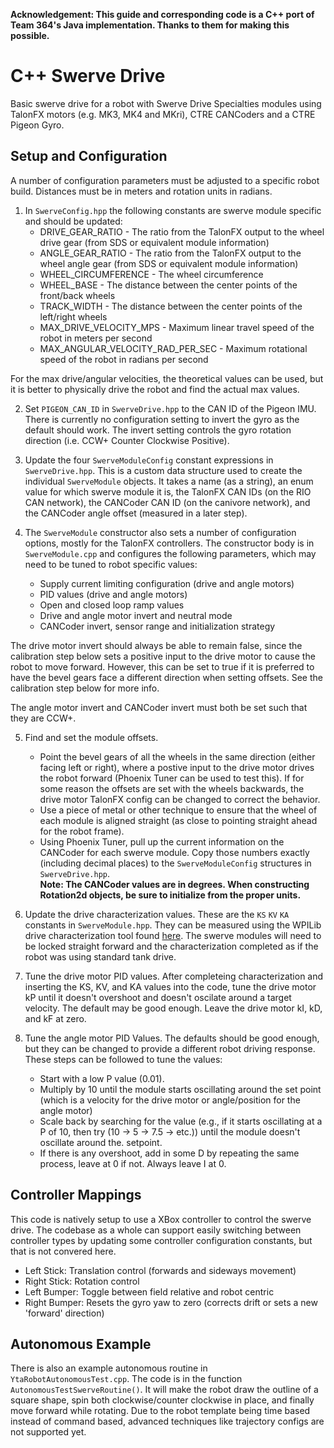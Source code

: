 **Acknowledgement: This guide and corresponding code is a C++ port of Team 364's Java implementation.  Thanks to them for making this possible.**

# C++ Swerve Drive

Basic swerve drive for a robot with Swerve Drive Specialties modules using TalonFX motors (e.g. MK3, MK4 and MKri), CTRE CANCoders and a CTRE Pigeon Gyro.

**Setup and Configuration**
----
A number of configuration parameters must be adjusted to a specific robot build.  Distances must be in meters and rotation units in radians.

1. In ```SwerveConfig.hpp``` the following constants are swerve module specific and should be updated:
    * DRIVE_GEAR_RATIO - The ratio from the TalonFX output to the wheel drive gear (from SDS or equivalent module information)
    * ANGLE_GEAR_RATIO - The ratio from the TalonFX output to the wheel angle gear (from SDS or equivalent module information)
    * WHEEL_CIRCUMFERENCE - The wheel circumference
    * WHEEL_BASE - The distance between the center points of the front/back wheels
    * TRACK_WIDTH - The distance between the center points of the left/right wheels
    * MAX_DRIVE_VELOCITY_MPS - Maximum linear travel speed of the robot in meters per second
    * MAX_ANGULAR_VELOCITY_RAD_PER_SEC - Maximum rotational speed of the robot in radians per second

For the max drive/angular velocities, the theoretical values can be used, but it is better to physically drive the robot and find the actual max values.

2. Set ```PIGEON_CAN_ID``` in ```SwerveDrive.hpp``` to the CAN ID of the Pigeon IMU.  There is currently no configuration setting to invert the gyro as the default should work.  The invert setting controls the gyro rotation direction (i.e. CCW+ Counter Clockwise Positive).

3. Update the four ```SwerveModuleConfig``` constant expressions in ```SwerveDrive.hpp```.  This is a custom data structure used to create the individual ```SwerveModule``` objects.  It takes a name (as a string), an enum value for which swerve module it is, the TalonFX CAN IDs (on the RIO CAN network), the CANCoder CAN ID (on the canivore network), and the CANCoder angle offset (measured in a later step).

4. The ```SwerveModule``` constructor also sets a number of configuration options, mostly for the TalonFX controllers.  The constructor body is in ```SwerveModule.cpp``` and configures the following parameters, which may need to be tuned to robot specific values:
    * Supply current limiting configuration (drive and angle motors)
    * PID values (drive and angle motors)
    * Open and closed loop ramp values
    * Drive and angle motor invert and neutral mode
    * CANCoder invert, sensor range and initialization strategy

The drive motor invert should always be able to remain false, since the calibration step below sets a positive input to the drive motor to cause the robot to move forward.  However, this can be set to true if it is preferred to have the bevel gears face a different direction when setting offsets.  See the calibration step below for more info.

The angle motor invert and CANCoder invert must both be set such that they are CCW+.

5. Find and set the module offsets.
    * Point the bevel gears of all the wheels in the same direction (either facing left or right), where a postive input to the drive motor drives the robot forward (Phoenix Tuner can be used to test this).  If for some reason the offsets are set with the wheels backwards, the drive motor TalonFX config can be changed to correct the behavior.
    * Use a piece of metal or other technique to ensure that the wheel of each module is aligned straight (as close to pointing straight ahead for the robot frame).
    * Using Phoenix Tuner, pull up the current information on the CANCoder for each swerve module.  Copy those numbers exactly (including decimal places) to the ```SwerveModuleConfig``` structures in ```SwerveDrive.hpp```.
    <br><b>Note: The CANCoder values are in degrees.  When constructing Rotation2d objects, be sure to initialize from the proper units.</b>

6. Update the drive characterization values.  These are the ```KS``` ```KV``` ```KA```  constants in ```SwerveModule.hpp```.  They can be measured using the WPILib drive characterization tool found [here](https://docs.wpilib.org/en/stable/docs/software/wpilib-tools/robot-characterization/introduction.html). The swerve modules will need to be locked straight forward and the characterization completed as if the robot was using standard tank drive.

7. Tune the drive motor PID values.  After completeing characterization and inserting the KS, KV, and KA values into the code, tune the drive motor kP until it doesn't overshoot and doesn't oscilate around a target velocity.  The default may be good enough.  Leave the drive motor kI, kD, and kF at zero.

8. Tune the angle motor PID Values.  The defaults should be good enough, but they can be changed to provide a different robot driving response.  These steps can be followed to tune the values:
    * Start with a low P value (0.01).
    * Multiply by 10 until the module starts oscillating around the set point (which is a velocity for the drive motor or angle/position for the angle motor)
    * Scale back by searching for the value (e.g., if it starts oscillating at a P of 10, then try (10 -> 5 -> 7.5 -> etc.)) until the module doesn't oscillate around the. setpoint.
    * If there is any overshoot, add in some D by repeating the same process, leave at 0 if not. Always leave I at 0.



**Controller Mappings**
----
This code is natively setup to use a XBox controller to control the swerve drive.  The codebase as a whole can support easily switching between controller types by updating some controller configuration constants, but that is not convered here.

* Left Stick: Translation control (forwards and sideways movement)
* Right Stick: Rotation control
* Left Bumper: Toggle between field relative and robot centric
* Right Bumper: Resets the gyro yaw to zero (corrects drift or sets a new 'forward' direction)



**Autonomous Example**
----
There is also an example autonomous routine in ```YtaRobotAutonomousTest.cpp```.  The code is in the function ```AutonomousTestSwerveRoutine()```.  It will make the robot draw the outline of a square shape, spin both clockwise/counter clockwise in place, and finally move forward while rotating.  Due to the robot template being time based instead of command based, advanced techniques like trajectory configs are not supported yet.

